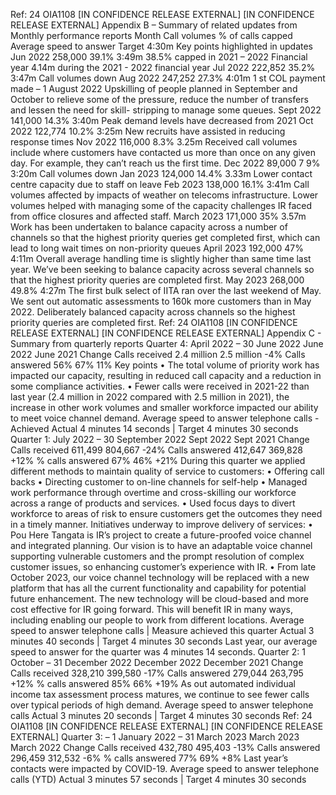 Ref: 24 OIA1108 \[IN CONFIDENCE RELEASE EXTERNAL\] \[IN CONFIDENCE RELEASE EXTERNAL\] Appendix B – Summary of related updates from Monthly performance reports Month Call volumes % of calls capped Average speed to answer Target 4:30m Key points highlighted in updates Jun 2022 258,000 39.1% 3:49m 38.5% capped in 2021 – 2022 Financial year 4.14m during the 2021 - 2022 financial year Jul 2022 222,852 35.2% 3:47m Call volumes down Aug 2022 247,252 27.3% 4:01m 1 st COL payment made – 1 August 2022 Upskilling of people planned in September and October to relieve some of the pressure, reduce the number of transfers and lessen the need for skill- stripping to manage some queues. Sept 2022 141,000 14.3% 3:40m Peak demand levels have decreased from 2021 Oct 2022 122,774 10.2% 3:25m New recruits have assisted in reducing response times Nov 2022 116,000 8.3% 3.25m Received call volumes include where customers have contacted us more than once on any given day. For example, they can’t reach us the first time. Dec 2022 89,000 7 9% 3:20m Call volumes down Jan 2023 124,000 14.4% 3.33m Lower contact centre capacity due to staff on leave Feb 2023 138,000 16.1% 3:41m Call volumes affected by impacts of weather on telecoms infrastructure. Lower volumes helped with managing some of the capacity challenges IR faced from office closures and affected staff. March 2023 171,000 35% 3.57m Work has been undertaken to balance capacity across a number of channels so that the highest priority queries get completed first, which can lead to long wait times on non-priority queues April 2023 192,000 47% 4:11m Overall average handling time is slightly higher than same time last year. We’ve been seeking to balance capacity across several channels so that the highest priority queries are completed first. May 2023 268,000 49.8% 4:27m The first bulk select of IITA ran over the last weekend of May. We sent out automatic assessments to 160k more customers than in May 2022. Deliberately balanced capacity across channels so the highest priority queries are completed first. Ref: 24 OIA1108 \[IN CONFIDENCE RELEASE EXTERNAL\] \[IN CONFIDENCE RELEASE EXTERNAL\] Appendix C - Summary from quarterly reports Quarter 4: April 2022 – 30 June 2022 June 2022 June 2021 Change Calls received 2.4 million 2.5 million -4% Calls answered 56% 67% 11% Key points • The total volume of priority work has impacted our capacity, resulting in reduced call capacity and a reduction in some compliance activities. • Fewer calls were received in 2021-22 than last year (2.4 million in 2022 compared with 2.5 million in 2021), the increase in other work volumes and smaller workforce impacted our ability to meet voice channel demand. Average speed to answer telephone calls - Achieved Actual 4 minutes 14 seconds | Target 4 minutes 30 seconds Quarter 1: July 2022 – 30 September 2022 Sept 2022 Sept 2021 Change Calls received 611,499 804,667 -24% Calls answered 412,647 369,828 +12% % calls answered 67% 46% +21% During this quarter we applied different methods to maintain quality of service to customers: • Offering call backs • Directing customer to on-line channels for self-help • Managed work performance through overtime and cross-skilling our workforce across a range of products and services. • Used focus days to divert workforce to areas of risk to ensure customers get the outcomes they need in a timely manner. Initiatives underway to improve delivery of services: • Pou Here Tangata is IR’s project to create a future-proofed voice channel and integrated planning. Our vision is to have an adaptable voice channel supporting vulnerable customers and the prompt resolution of complex customer issues, so enhancing customer’s experience with IR. • From late October 2023, our voice channel technology will be replaced with a new platform that has all the current functionality and capability for potential future enhancement. The new technology will be cloud-based and more cost effective for IR going forward. This will benefit IR in many ways, including enabling our people to work from different locations. Average speed to answer telephone calls | Measure achieved this quarter Actual 3 minutes 40 seconds | Target 4 minutes 30 seconds Last year, our average speed to answer for the quarter was 4 minutes 14 seconds. Quarter 2: 1 October – 31 December 2022 December 2022 December 2021 Change Calls received 328,210 399,580 -17% Calls answered 279,044 263,795 +12% % calls answered 85% 66% +19% As out automated individual income tax assessment process matures, we continue to see fewer calls over typical periods of high demand. Average speed to answer telephone calls Actual 3 minutes 20 seconds | Target 4 minutes 30 seconds Ref: 24 OIA1108 \[IN CONFIDENCE RELEASE EXTERNAL\] \[IN CONFIDENCE RELEASE EXTERNAL\] Quarter 3: – 1 January 2022 – 31 March 2023 March 2023 March 2022 Change Calls received 432,780 495,403 -13% Calls answered 296,459 312,532 -6% % calls answered 77% 69% +8% Last year’s contacts were impacted by COVID-19. Average speed to answer telephone calls (YTD) Actual 3 minutes 57 seconds | Target 4 minutes 30 seconds